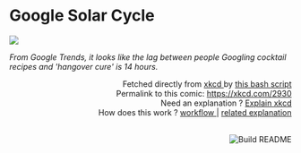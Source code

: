 # <b>Google Solar Cycle</b>

[![](https://imgs.xkcd.com/comics/google_solar_cycle.png)](https://xkcd.com/2930)

<i>From Google Trends, it looks like the lag between people Googling cocktail recipes and &#39;hangover cure&#39; is 14 hours.</i>

<div align="right">
  Fetched directly from
  <a href="https://xkcd.com">
    xkcd
  </a>
  by
  <a href="https://github.com/Vanille-N/Vanille-N/blob/master/fetch">
    this bash script
  </a>
</div>
<div align="right">
  Permalink to this comic:
  <a href="https://xkcd.com/2930">
    https://xkcd.com/2930
  </a>
</div>
<div align="right">
  Need an explanation ?
  <a href="https://www.explainxkcd.com/wiki/index.php/2930">
    Explain xkcd
  </a>
</div>
<div align="right">
  How does this work ?
  <a href="https://github.com/Vanille-N/Vanille-N/blob/master/.github/workflows/build.yml">
    workflow
  </a>
  |
  <a href="https://simonwillison.net/2020/Jul/10/self-updating-profile-readme/">
    related explanation
  </a>
</div><br>

<a href="https://github.com/Vanille-N/Vanille-N/actions"><img src="https://github.com/Vanille-N/Vanille-N/workflows/Build%20README/badge.svg" align="right" alt="Build README"></a>
